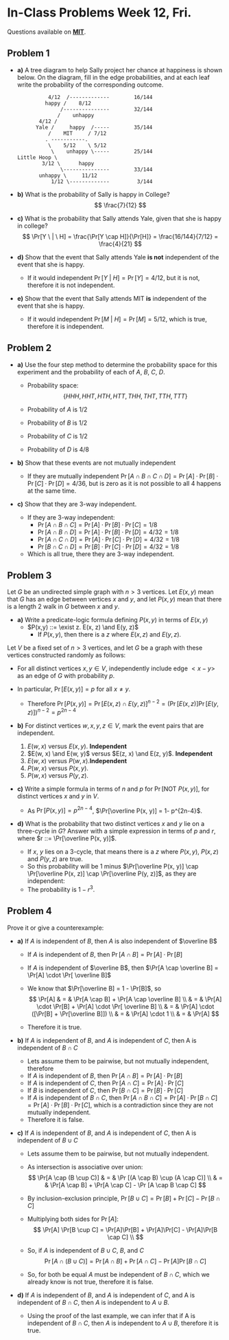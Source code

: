 # In-Class Problems Week 12, Fri.

Questions available on [**MIT**](https://openlearninglibrary.mit.edu/assets/courseware/v1/0faabf617749c261be6d060d87ff1778/asset-v1:OCW+6.042J+2T2019+type@asset+block/MIT6_042JS15_cp30.pdf).

## Problem 1

* **a)** A tree diagram to help Sally project her chance at happiness is shown below. On the diagram, fill in the edge probabilities, and at each leaf write the probability of the corresponding outcome.

  ```
            4/12  /-------------		16/144
           happy /    8/12
                /---------------		32/144
               /    unhappy
         4/12 /               
        Yale /     happy  /-----		35/144
            /    MIT     / 7/12
           . -----------.
            \    5/12    \ 5/12
             \    unhappy \-----		25/144
  Little Hoop \
          3/12 \      happy
                \---------------		33/144
         unhappy \     11/12
             1/12 \-------------		 3/144
  ```

  

* **b)** What is the probability of Sally is happy in College?
  $$
  \frac{7}{12}
  $$
  
* **c)** What is the probability that Sally attends Yale, given that she is happy in college?
  $$
  \Pr[Y \ | \ H] = \frac{\Pr[Y \cap H]}{\Pr[H]} = \frac{16/144}{7/12} = \frac{4}{21}
  $$
  
* **d)** Show that the event that Sally attends Yale **is not** independent of the event that she is happy.

  * If it would independent $\Pr[Y \ | \ H] = \Pr[Y] = 4/12$, but it is not, therefore it is not independent.

* **e)** Show that the event that Sally attends MIT **is** independent of the event that she is happy.

  * If it would independent $\Pr[M \ | \ H] = \Pr[M] = 5/12$, which is true, therefore it is independent.

## Problem 2

* **a)** Use the four step method to determine the probability space for this experiment and the probability of each of $A$, $B$, $C$, $D$.

  * Probability space:
    $$
    \{ HHH, HHT, HTH, HTT, THH, THT, TTH, TTT \}
    $$
    
  * Probability of $A$ is $1/2$
  
  * Probability of $B$ is $1/2$
  
  * Probability of $C$ is $1/2$
  
  * Probability of $D$ is $4/8$
  
* **b)** Show that these events are not mutually independent

  * If they are mutually independent $\Pr [ A \cap B \cap C \cap D] = \Pr[A] \cdot \Pr[B] \cdot \Pr[C] \cdot \Pr[D] = 4/36$, but is zero as it is not possible to all 4 happens at the same time.

* **c)** Show that they are $3$-way independent.

  * If they are 3-way independent:
    * $\Pr [ A \cap B \cap C] = \Pr[A] \cdot \Pr[B] \cdot \Pr[C] = 1/8$
    * $\Pr [ A \cap B \cap D] = \Pr[A] \cdot \Pr[B] \cdot \Pr[D] = 4/32 = 1/8$
    * $\Pr [ A \cap C \cap D] = \Pr[A] \cdot \Pr[C] \cdot \Pr[D] = 4/32 = 1/8$
    * $\Pr [ B \cap C \cap D] = \Pr[B] \cdot \Pr[C] \cdot \Pr[D] = 4/32 = 1/8$
  * Which is all true, there they are  $3$-way independent.

## Problem 3

Let $G$ be an undirected simple graph with $n > 3$ vertices. Let $E(x, y)$ mean that $G$ has an edge between vertices $x$ and $y$, and let $P(x, y)$ mean that there is a length 2 walk in $G$ between $x$ and $y$.

* **a)** Write a predicate-logic formula defining $P(x, y)$ in terms of $E(x,y)$
  * $P(x,y) ::= \exist z. E(x, z) \and E(y, z)$
    * If $P(x, y)$, then there is a $z$ where $E(x, z)$ and $E(y, z)$.

Let $V$ be a fixed set of $n > 3$ vertices, and let $G$ be a graph with these vertices constructed randomly as follows:

* For all distinct vertices $x, y \in V$, independently include edge $<x-y>$ as an edge of $G$ with probability $p$.
* In particular, $\Pr[E(x,y)] = p$ for all $x \neq y$.
  * Therefore $\Pr[P(x, y)] = \Pr[E(x, z) \cap E(y, z)]^{n-2} = (\Pr[E(x,z)]\Pr[E(y, z)])^{n-2} = p^{2n-4}$

* **b)** For distinct vertices $w, x, y,z \in V$, mark the event pairs that are independent.
  1. $E(w, x)$ versus $E(x, y)$. **Independent**
  2. $E(w, x) \and E(w, y)$ versus $E(z, x) \and E(z, y)$. **Independent**
  3. $E(w, x)$ versus $P(w, x)$.**Independent**
  4. $P(w, x)$ versus $P(x, y)$.
  5. $P(w, x)$ versus $P(y, z)$.
* **c)** Write a simple formula in terms of $n$ and $p$ for $\Pr[\text{NOT } P(x, y)]$, for distinct vertices $x$ and $y$ in $V$.
  * As $\Pr[P(x, y)] = p^{2n-4}$, $\Pr[\overline P(x, y)] = 1- p^{2n-4}$.
* **d)** What is the probability that two distinct vertices $x$ and $y$ lie on a three-cycle in $G$? Answer with a simple expression in terms of $p$ and $r$, where $r ::= \Pr[\overline P(x, y)]$.
  * If $x$, $y$ lies on a 3-cycle, that means there is a $z$ where $P(x, y)$, $P(x, z)$ and $P(y, z)$ are true.
  * So this probability will be 1 minus $\Pr[\overline P(x, y)] \cap \Pr[\overline P(x, z)] \cap \Pr[\overline P(y, z)]$, as they are independent:
  * The probability is $1-r^3$.



## Problem 4

Prove it or give a counterexample:

* **a)** If $A$ is independent of $B$, then $A$ is also independent of $\overline B$

  * If $A$ is independent of $B$, then $\Pr[A \cap B] = \Pr[A] \cdot \Pr[B]$

  * If $A$ is independent of $\overline B$, then $\Pr[A \cap \overline B] = \Pr[A] \cdot \Pr[ \overline B]$

  * We know that $\Pr[\overline B] = 1 - \Pr[B]$, so
    $$
    \Pr[A] & = & \Pr[A \cap B] + \Pr[A \cap \overline B] \\
    & = & \Pr[A] \cdot \Pr[B] + \Pr[A] \cdot \Pr[ \overline B] \\
    & = & \Pr[A] \cdot ([\Pr[B] + \Pr[\overline B]]) \\
    & = & \Pr[A] \cdot 1 \\
    & = & \Pr[A]
    $$

  * Therefore it is true.

* **b)** If $A$ is independent of $B$, and $A$ is independent of $C$, then A is independent of $B \cap C$

  * Lets assume them to be pairwise, but not mutually independent, therefore
  * If $A$ is independent of $B$, then $\Pr[A \cap B] = \Pr[A] \cdot \Pr[B]$
  * If $A$ is independent of $C$, then $\Pr[A \cap C] = \Pr[A] \cdot \Pr[C]$
  * If $B$ is independent of $C$, then $\Pr[B \cap C] = \Pr[B] \cdot \Pr[C]$
  * If $A$ is independent of $B \cap C$, then $\Pr[A \cap B \cap C] = \Pr[A] \cdot \Pr[B \cap C] = \Pr[A] \cdot \Pr[B] \cdot \Pr[C]$, which is a contradiction since they are not mutually independent.
  * Therefore it is false.

* **c)**  If $A$ is independent of $B$, and $A$ is independent of $C$, then A is independent of $B \cup C$

  * Lets assume them to be pairwise, but not mutually independent.

  * As intersection is associative over union:
    $$
    \Pr[A \cap (B \cup C)] & = & \Pr [(A \cap B) \cup (A \cap C)] \\
    & = & \Pr[A \cap B] + \Pr[A \cap C] - \Pr [A \cap B \cap C]
    $$
    
  * By inclusion-exclusion principle, $\Pr[B \cup C] = \Pr[B] + \Pr[C] - \Pr[B \cap C]$
  
  * Multiplying both sides for $\Pr[A]$:
    $$
    \Pr[A] \Pr[B \cup C] = \Pr[A]\Pr[B] + \Pr[A]\Pr[C] - \Pr[A]\Pr[B \cap C] \\
    $$
    
  * So, if $A$ is independent of $B \cup C$, $B$, and $C$
    $$
    \Pr[A \cap (B \cup C)] = \Pr[A \cap B] + \Pr[A \cap C] - \Pr[A]\Pr[B \cap C]
    $$
    
  * So, for both be equal $A$ must be independent of $B \cap C$, which we already know is not true, therefore it is false.
  
* **d)** If $A$ is independent of $B$, and $A$ is independent of $C$, and A is independent of $B \cap C$, then $A$ is independent to $A \cup B$.

  * Using the proof of the last example, we can infer that if  A is independent of $B \cap C$, then $A$ is independent to $A \cup B$, therefore it is true.
